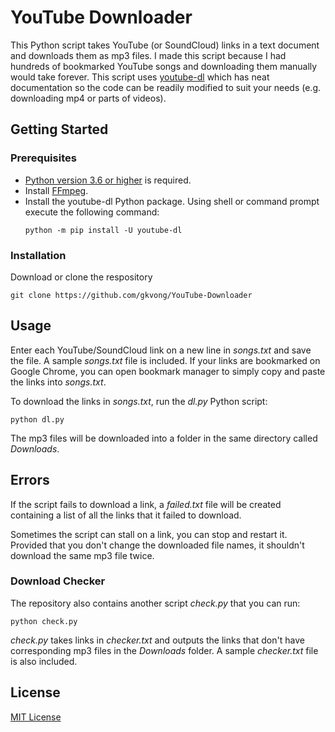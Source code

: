 # YouTube Downloader
This Python script takes YouTube (or SoundCloud) links in a text document and downloads them as mp3 files. I made this script because I had hundreds of bookmarked YouTube songs and downloading them manually would take forever. This script uses [youtube-dl](https://github.com/ytdl-org/youtube-dl) which has neat documentation so the code can be readily modified to suit your needs (e.g. downloading mp4 or parts of videos).

## Getting Started

### Prerequisites
* [Python version 3.6 or higher](https://www.python.org/downloads/) is required.
* Install [FFmpeg](https://www.ffmpeg.org/).
* Install the youtube-dl Python package. Using shell or command prompt execute the following command:
  ```
  python -m pip install -U youtube-dl
  ```
  
### Installation
Download or clone the respository
```
git clone https://github.com/gkvong/YouTube-Downloader
```

## Usage
Enter each YouTube/SoundCloud link on a new line in *songs.txt* and save the file. A sample *songs.txt* file is included. If your links are bookmarked on Google Chrome, you can open bookmark manager to simply copy and paste the links into *songs.txt*.

To download the links in *songs.txt*, run the *dl.py* Python script:
```
python dl.py
```
The mp3 files will be downloaded into a folder in the same directory called *Downloads*.

## Errors
If the script fails to download a link, a *failed.txt* file will be created containing a list of all the links that it failed to download.

Sometimes the script can stall on a link, you can stop and restart it. Provided that you don't change the downloaded file names, it shouldn't download the same mp3 file twice.

### Download Checker
The repository also contains another script *check.py* that you can run:
```
python check.py
```
*check.py* takes links in *checker.txt* and outputs the links that don't have corresponding mp3 files in the *Downloads* folder. A sample *checker.txt* file is also included.

## License
[MIT License](LICENSE)
